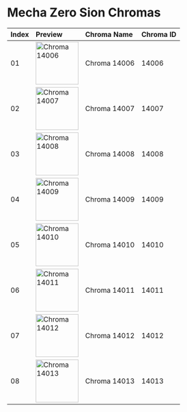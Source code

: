 # Mecha Zero Sion Chromas

| Index | Preview | Chroma Name | Chroma ID |
|:---|:---|:---|:---|
| 01 | <img src='https://raw.communitydragon.org/latest/plugins/rcp-be-lol-game-data/global/default/v1/champion-chroma-images/14/14006.png' alt='Chroma 14006' width='100'> | Chroma 14006 | 14006 |
| 02 | <img src='https://raw.communitydragon.org/latest/plugins/rcp-be-lol-game-data/global/default/v1/champion-chroma-images/14/14007.png' alt='Chroma 14007' width='100'> | Chroma 14007 | 14007 |
| 03 | <img src='https://raw.communitydragon.org/latest/plugins/rcp-be-lol-game-data/global/default/v1/champion-chroma-images/14/14008.png' alt='Chroma 14008' width='100'> | Chroma 14008 | 14008 |
| 04 | <img src='https://raw.communitydragon.org/latest/plugins/rcp-be-lol-game-data/global/default/v1/champion-chroma-images/14/14009.png' alt='Chroma 14009' width='100'> | Chroma 14009 | 14009 |
| 05 | <img src='https://raw.communitydragon.org/latest/plugins/rcp-be-lol-game-data/global/default/v1/champion-chroma-images/14/14010.png' alt='Chroma 14010' width='100'> | Chroma 14010 | 14010 |
| 06 | <img src='https://raw.communitydragon.org/latest/plugins/rcp-be-lol-game-data/global/default/v1/champion-chroma-images/14/14011.png' alt='Chroma 14011' width='100'> | Chroma 14011 | 14011 |
| 07 | <img src='https://raw.communitydragon.org/latest/plugins/rcp-be-lol-game-data/global/default/v1/champion-chroma-images/14/14012.png' alt='Chroma 14012' width='100'> | Chroma 14012 | 14012 |
| 08 | <img src='https://raw.communitydragon.org/latest/plugins/rcp-be-lol-game-data/global/default/v1/champion-chroma-images/14/14013.png' alt='Chroma 14013' width='100'> | Chroma 14013 | 14013 |
